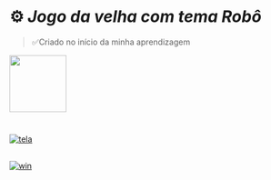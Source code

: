 # ⚙️ *Jogo da velha com tema Robô*
>✅Criado no início da minha aprendizagem <br>
<div>
  <img height="100em" src="https://github-readme-stats.vercel.app/api/pin/?username=fabioVitorio&repo=jogo_da_velha"/>
  <a href="https://github.com/fabioVitorio">
</div>
  
#
 
![tela](https://user-images.githubusercontent.com/109548564/184801582-6c00b8ec-059f-49c1-a0f6-0a4371bc3e98.PNG)
##
![win](https://user-images.githubusercontent.com/109548564/184801605-0ffab4f4-5ce6-4317-9227-d3713969958c.PNG)
